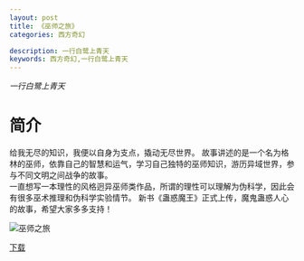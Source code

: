 ```yaml
---
layout: post
title: 《巫师之旅》
categories: 西方奇幻

description: 一行白鹭上青天
keywords: 西方奇幻,一行白鹭上青天
---
```

*一行白鹭上青天*

# 简介

给我无尽的知识，我便以自身为支点，撬动无尽世界。
故事讲述的是一个名为格林的巫师，依靠自己的智慧和运气，学习自己独特的巫师知识，游历异域世界，参与不同文明之间战争的故事。        
一直想写一本理性的风格迥异巫师类作品，所谓的理性可以理解为伪科学，因此会有很多巫术推理和伪科学实验情节。
新书《蛊惑魔王》正式上传，魔鬼蛊惑人心的故事，希望大家多多支持！

![巫师之旅](https://img.imiaobige.com/56784/102014.jpg)

[下载](https://link.jscdn.cn/1drv/aHR0cHM6Ly8xZHJ2Lm1zL3QvcyFBaGU2R2dNWmVFb2poVkNsNlo4Ymw4dm9wOFdyP2U9a2xycUZ3.txt)
